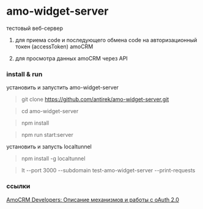 # amo-widget-server

тестовый веб-сервер 

1. для приема code и последующего обмена code на авторизационный токен (accessToken) amoCRM

2. для просмотра данных amoCRM через API


### install & run

установить и запустить amo-widget-server

> git clone https://github.com/antirek/amo-widget-server.git

> cd amo-widget-server

> npm install

> npm run start:server


установить и запусть localtunnel

> npm install -g localtunnel

> lt --port 3000 --subdomain test-amo-widget-server --print-requests


### ссылки

[AmoCRM Developers: Описание механизмов и работы с oAuth 2.0](https://www.amocrm.ru/developers/content/oauth/oauth)
